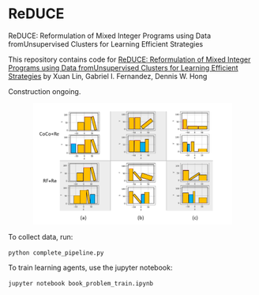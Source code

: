 # ReDUCE
ReDUCE:  Reformulation  of  Mixed  Integer  Programs  using  Data  fromUnsupervised  Clusters  for  Learning  Efficient  Strategies

This repository contains code for [ReDUCE:  Reformulation  of  Mixed  Integer  Programs  using  Data  fromUnsupervised  Clusters  for  Learning  Efficient  Strategies](https://arxiv.org/abs/2110.00666) by Xuan Lin, Gabriel I. Fernandez, Dennis W. Hong

Construction ongoing.

<p align="center"><img width="80%" src="img/Solved_bookshelves.png"/></p>

To collect data, run:

``
python complete_pipeline.py
``


To train learning agents, use the jupyter notebook:

``
jupyter notebook book_problem_train.ipynb
``